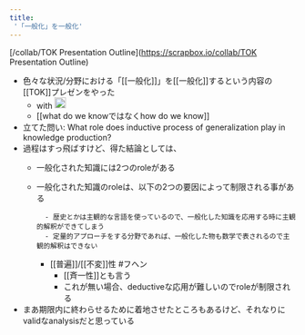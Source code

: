 ```yaml
---
title:
 '「一般化」を一般化'
---
```


[/collab/TOK Presentation Outline](https://scrapbox.io/collab/TOK Presentation Outline)
- 色々な状況/分野における「[[一般化]]」を[[一般化]]するという内容の[[TOK]]プレゼンをやった
    - with <img src='https://scrapbox.io/api/pages/blu3mo-public/axokxi/icon' alt='axokxi.icon' height="19.5"/>
    - [[what do we knowではなくhow do we know]]
- 立てた問い: What role does inductive process of generalization play in knowledge production?
- 過程はすっ飛ばすけど、得た結論としては、
    - 一般化された知識には2つのroleがある


    - 一般化された知識のroleは、以下の2つの要因によって制限される事がある

            - 歴史とかは主観的な言語を使っているので、一般化した知識を応用する時に主観的解釈ができてしまう
            - 定量的アプローチをする分野であれば、一般化した物も数学で表されるので主観的解釈はできない
        - [[普遍]]/[[不変]]性 #フヘン
            - [[斉一性]]とも言う
            - これが無い場合、deductiveな応用が難しいのでroleが制限される
- まあ期限内に終わらせるために着地させたところもあるけど、それなりにvalidなanalysisだと思っている
